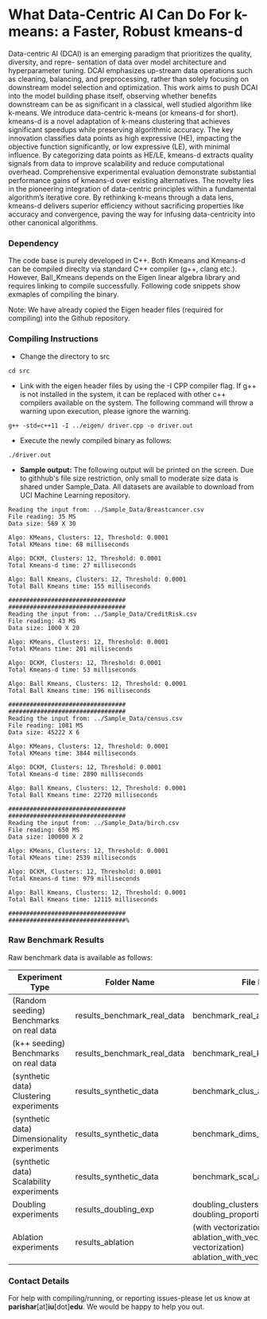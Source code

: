 # What Data-Centric AI Can Do For k-means: a Faster, Robust kmeans-d

Data-centric AI (DCAI) is an emerging paradigm that prioritizes the quality, diversity, and repre-
sentation of data over model architecture and hyperparameter tuning. DCAI emphasizes up-stream data operations such as cleaning, balancing, and preprocessing, rather than solely focusing
on downstream model selection and optimization. This work aims to push DCAI into the model building phase itself, observing whether benefits downstream can be as significant in a classical, well studied algorithm like k-means. We introduce data-centric k-means (or kmeans-d for short). kmeans-d is a novel adaptation of k-means clustering that achieves significant speedups while preserving algorithmic accuracy. The key innovation classifies data points as high expressive
(HE), impacting the objective function significantly, or low expressive (LE), with minimal influence. By categorizing data points as HE/LE, kmeans-d extracts quality signals from data to
improve scalability and reduce computational overhead. Comprehensive experimental evaluation demonstrate substantial performance gains of kmeans-d over existing alternatives. The novelty
lies in the pioneering integration of data-centric principles within a fundamental algorithm’s iterative core. By rethinking k-means through a data lens, kmeans-d delivers superior efficiency
without sacrificing properties like accuracy and convergence, paving the way for infusing data-centricity into other canonical algorithms.


### Dependency

The code base is purely developed in C++. Both Kmeans and Kmeans-d can be compiled direclty via standard C++ compiler (g++, clang etc.). However, Ball_Kmeans depends on the Eigen linear algebra library and requires linking to compile successfully. Following code snippets show exmaples of compiling the binary.

Note: We have already copied the Eigen header files (required for compiling) into the Github repository.

### Compiling Instructions

- Change the directory to src

```
cd src
```

- Link with the eigen header files by using the -I CPP compiler flag. If g++ is not installed in the system, it can be replaced with other c++ compilers available on the system. The following command will throw a warning upon execution, please ignore the warning.

```
g++ -std=c++11 -I ../eigen/ driver.cpp -o driver.out 
```

- Execute the newly compiled binary as follows:

```
./driver.out
```

- __Sample output:__ The following output will be printed on the screen. Due to githhub's file size restriction, only small to moderate size data is shared under Sample_Data. All datasets are available to download from UCI Machine Learning repository.

```
Reading the input from: ../Sample_Data/Breastcancer.csv
File reading: 35 MS
Data size: 569 X 30

Algo: KMeans, Clusters: 12, Threshold: 0.0001
Total KMeans time: 68 milliseconds

Algo: DCKM, Clusters: 12, Threshold: 0.0001
Total Kmeans-d time: 27 milliseconds

Algo: Ball Kmeans, Clusters: 12, Threshold: 0.0001
Total Ball Kmeans time: 155 milliseconds

#################################
#################################
Reading the input from: ../Sample_Data/CreditRisk.csv
File reading: 43 MS
Data size: 1000 X 20

Algo: KMeans, Clusters: 12, Threshold: 0.0001
Total KMeans time: 201 milliseconds

Algo: DCKM, Clusters: 12, Threshold: 0.0001
Total Kmeans-d time: 53 milliseconds

Algo: Ball Kmeans, Clusters: 12, Threshold: 0.0001
Total Ball Kmeans time: 196 milliseconds

#################################
#################################
Reading the input from: ../Sample_Data/census.csv
File reading: 1081 MS
Data size: 45222 X 6

Algo: KMeans, Clusters: 12, Threshold: 0.0001
Total KMeans time: 3844 milliseconds

Algo: DCKM, Clusters: 12, Threshold: 0.0001
Total Kmeans-d time: 2890 milliseconds

Algo: Ball Kmeans, Clusters: 12, Threshold: 0.0001
Total Ball Kmeans time: 22720 milliseconds

#################################
#################################
Reading the input from: ../Sample_Data/birch.csv
File reading: 650 MS
Data size: 100000 X 2

Algo: KMeans, Clusters: 12, Threshold: 0.0001
Total KMeans time: 2539 milliseconds

Algo: DCKM, Clusters: 12, Threshold: 0.0001
Total Kmeans-d time: 979 milliseconds

Algo: Ball Kmeans, Clusters: 12, Threshold: 0.0001
Total Ball Kmeans time: 12115 milliseconds

#################################
#################################%
```

### Raw Benchmark Results

Raw benchmark data is available as follows:

Experiment Type | Folder Name | File Name
--- | --- | ---
(Random seeding) Benchmarks on real data | results_benchmark_real_data | benchmark_real_avg_runs.csv
(k++ seeding) Benchmarks on real data | results_benchmark_real_data | benchmark_real_kplus_avg_runs.csv
(synthetic data) Clustering experiments | results_synthetic_data | benchmark_clus_avg_runs.csv 
(synthetic data) Dimensionality experiments | results_synthetic_data | benchmark_dims_avg_runs.csv
(synthetic data) Scalability experiments | results_synthetic_data | benchmark_scal_avg_runs.csv
Doubling experiments | results_doubling_exp | doubling_clusters_avg.csv, doubling_proportion_avg.csv
Ablation experiments | results_ablation | (with vectorization) ablation_with_vec_avg.csv, (without vectorization) ablation_with_vec_avg.csv

### Contact Details

For help with compiling/running, or reporting issues-please let us know at __parishar__[at]__iu__[dot]__edu__. We would be happy to help you out.


